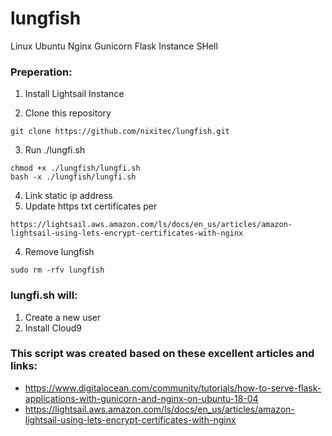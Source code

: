 # lungfish
Linux Ubuntu Nginx Gunicorn Flask Instance SHell

### Preperation:
1. Install Lightsail Instance

2. Clone this repository
```
git clone https://github.com/nixitec/lungfish.git
```
3. Run ./lungfi.sh
```
chmod +x ./lungfish/lungfi.sh
bash -x ./lungfish/lungfi.sh
```
4. Link static ip address
5. Update https txt certificates per
```
https://lightsail.aws.amazon.com/ls/docs/en_us/articles/amazon-lightsail-using-lets-encrypt-certificates-with-nginx
```
4. Remove lungfish
```
sudo rm -rfv lungfish
```



### lungfi.sh will:
1. Create a new user
1. Install Cloud9

### This script was created based on these excellent articles and links:
- https://www.digitalocean.com/community/tutorials/how-to-serve-flask-applications-with-gunicorn-and-nginx-on-ubuntu-18-04
- https://lightsail.aws.amazon.com/ls/docs/en_us/articles/amazon-lightsail-using-lets-encrypt-certificates-with-nginx
